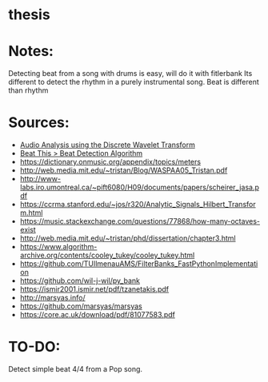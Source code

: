 # thesis

# Notes:
Detecting beat from a song with drums is easy, will do it with fitlerbank
Its different to detect the rhythm in a purely instrumental song.
Beat is different than rhythm


# Sources:

- [Audio Analysis using the Discrete Wavelet Transform](https://soundlab.cs.princeton.edu/publications/2001_amta_aadwt.pdf)
- [Beat This > Beat Detection Algorithm](https://www.clear.rice.edu/elec301/Projects01/beat_sync/beatalgo.html)
- https://dictionary.onmusic.org/appendix/topics/meters
- http://web.media.mit.edu/~tristan/Blog/WASPAA05_Tristan.pdf
- http://www-labs.iro.umontreal.ca/~pift6080/H09/documents/papers/scheirer_jasa.pdf
- https://ccrma.stanford.edu/~jos/r320/Analytic_Signals_Hilbert_Transform.html
- https://music.stackexchange.com/questions/77868/how-many-octaves-exist
- http://web.media.mit.edu/~tristan/phd/dissertation/chapter3.html
- https://www.algorithm-archive.org/contents/cooley_tukey/cooley_tukey.html
- https://github.com/TUIlmenauAMS/FilterBanks_FastPythonImplementation
- https://github.com/wil-j-wil/py_bank
- https://ismir2001.ismir.net/pdf/tzanetakis.pdf
- http://marsyas.info/
- https://github.com/marsyas/marsyas
- https://core.ac.uk/download/pdf/81077583.pdf




# TO-DO:
Detect simple beat 4/4 from a Pop song.



